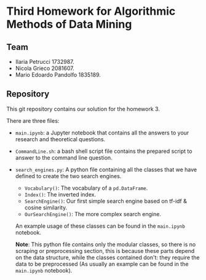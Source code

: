 # Third Homework for Algorithmic Methods of Data Mining

## Team

- Ilaria Petrucci 1732987.
- Nicola Grieco 2081607.
- Mario Edoardo Pandolfo 1835189.

## Repository

This git repository contains our solution for the homework 3.

There are three files:

- `main.ipynb`:  a Jupyter notebook that contains all the answers to your research and theoretical questions.

- `CommandLine.sh`: a bash shell script file contains the prepared script to answer to the command line question.

- `search_engines.py`: A python file containing all the classes that we have defined to create the two search engines.

  - `Vocabulary()`: The vocabulary of a `pd.DataFrame`.
  - `Index()`: The inverted index.
  - `SearchEngine()`: Our first simple search engine based on tf-idf & cosine similarity.
  - `OurSearchEngine()`: The more complex search engine.

  An example usage of these classes can be found in the `main.ipynb` notebook.

  **Note**: This python file contains only the modular classes, so there is no scraping or preprocessing section, this is because these parts depend on the data structure, while the classes contained don't: they require the data to be preprocessed (As usually an example can be found in the `main.ipynb` notebook).
